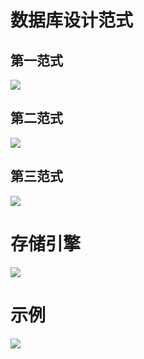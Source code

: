 # 数据库设计范式

## 第一范式

![](https://ws1.sinaimg.cn/large/006tKfTcly1fnmuupbi1aj31hq0j60z6.jpg)



## 第二范式

![](https://ws1.sinaimg.cn/large/006tKfTcly1fnmuvtelg2j31ge0koaft.jpg)

## 第三范式

![](https://ws4.sinaimg.cn/large/006tKfTcly1fnmuyyqrfbj31jm0kiq9b.jpg)



# 存储引擎

![](https://ws3.sinaimg.cn/large/006tKfTcgy1fnmvkxlhbhj31kw0ry7cl.jpg)





# 示例

![](https://ws2.sinaimg.cn/large/006tKfTcgy1fnmv2ruxwaj31kw0lqah9.jpg)

















